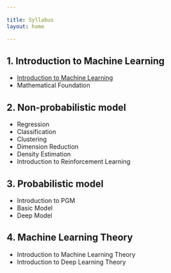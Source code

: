 ```yaml
---

title: Syllabus
layout: home

---
```


##  1. Introduction to Machine Learning
- [Introduction to Machine Learning](./_introduction/)
- Mathematical Foundation

## 2. Non-probabilistic model
- Regression
- Classification
- Clustering
- Dimension Reduction
- Density Estimation
- Introduction to Reinforcement Learning

## 3. Probabilistic model
- Introduction to PGM
- Basic Model
- Deep Model

## 4. Machine Learning Theory
- Introduction to Machine Learning Theory
- Introduction to Deep Learning Theory
